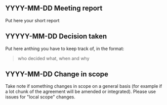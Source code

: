 ## YYYY-MM-DD Meeting report

Put here your short report

## YYYYY-MM-DD Decision taken

Put here anthing you have to keep track of, in the format:

> who decided what, when and why

## YYYY-MM-DD Change in scope

Take note if something changes in scope on a general basis (for example if a lot chunk of the agreement will be amended or integrated).
Please use issues for "local scope" changes.
